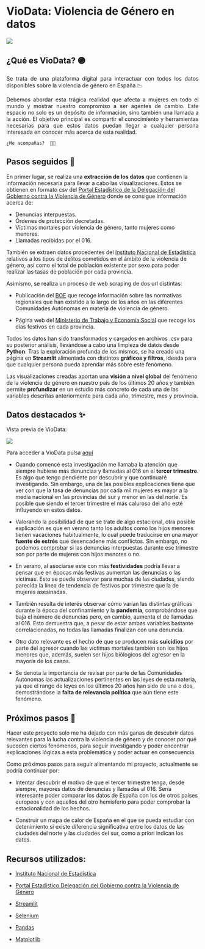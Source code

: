 # VioData: Violencia de Género en datos

![](https://github.com/NoeRoson/VioData/blob/main/img/vio.jpeg)

## ¿Qué es VioData? 🟣

<p align="justify">
    Se trata de una plataforma digital para interactuar con todos los datos disponibles sobre la violencia de género en España 📉
    </p>

<p align="justify">
    Debemos abordar esta trágica realidad que afecta a mujeres en todo el mundo y mostrar nuestro compromiso a ser agentes de cambio.
    Este espacio no solo es un depósito de información, sino también una llamada a la acción. El objetivo principal es compartir el conocimiento y herramientas necesarias para que estos datos puedan llegar a cualquier persona interesada en conocer más acerca de esta realidad.
    </p>

    ¿Me acompañas?  👐🏼
</p>

## Pasos seguidos 🐾

En primer lugar, se realiza una **extracción de los datos** que contienen la información necesaria para llevar a cabo las visualizaciones. Estos se obtienen en formato csv del [Portal Estadístico de la Delegación del Gobierno contra la Violencia de Género](https://estadisticasviolenciagenero.igualdad.gob.es/) donde se consigue información acerca de:

- Denuncias interpuestas.
- Órdenes de protección decretadas.
- Víctimas mortales por violencia de género, tanto mujeres como menores.
- Llamadas recibidas por el 016.

También se extraen datos procedentes del [Instituto Nacional de Estadística](https://www.ine.es/) relativos a los tipos de delitos cometidos en el ámbito de la violencia de género, así como el total de población existente por sexo para poder realizar las tasas de población por cada provincia.

Asimismo, se realiza un proceso de web scraping de dos url distintas: 
- Publicación del [BOE](https://www.boe.es/) que recoge información sobre las normativas regionales que han existido a lo largo de los años en las diferentes Comunidades Autónomas en materia de violencia de género.

- Página web del [Ministerio de Trabajo y Economía Social](https://www.mites.gob.es/) que recoge los días festivos en cada provincia.

Todos los datos han sido transformados y cargados en archivos .csv para su posterior análisis, llevándose a cabo una limpieza de datos desde **Python**. Tras la exploración profunda de los mismos, se ha creado una página en **Streamlit** alimentada con distintos **gráficos y filtros**, ideada para que cualquier persona pueda aprendar más sobre este fenómeno.

Las visualizaciones creadas aportan una **visión a nivel global** del fenómeno de la violencia de género en nuestro país de los últimos 20 años y también permite **profundizar** en un estudio más concreto de cada una de las variables descritas anteriormente para cada año, trimestre, mes y provincia.

## Datos destacados ✨

Vista previa de VioData:

![](https://github.com/NoeRoson/VioData/blob/main/media/video.gif)

Para acceder a VioData pulsa [aquí](https://viodata.streamlit.app/)

- Cuando comencé esta investigación me llamaba la atención que siempre hubiese más denuncias y llamadas al 016 en el **tercer trimestre**. Es algo que tengo pendiente por descubrir y que continuaré investigando. Sin embargo, una de las posibles explicaciones tiene que ver con que la tasa de denuncias por cada mil mujeres es mayor a la media nacional en las provincias del sur y menor en las del norte. Es posible que siendo el tercer trimestre el más caluroso del año esté influyendo en estos datos.

- Valorando la posibilidad de que se trate de algo estacional, otra posible explicación es que en verano tanto los adultos como los hijos menores tienen vacaciones habitualmente, lo cual puede traducirse en una mayor **fuente de estrés** que desencadene más conflictos. Sin embargo, no podemos comprobar si las denuncias interpuestas durante ese trimestre son por parte de mujeres con hijos menores o no.

- En verano, al asociarse este con más **festividades** podría llevar a pensar que en épocas más festivas aumentan las denuncias o las víctimas. Esto se puede observar para muchas de las ciudades, siendo parecida la línea de tendencia de festivos por trimestre que la de mujeres asesinadas.

- También resulta de interés observar cómo varían las distintas gráficas durante la época del confinamiento y la **pandemia**, comprobándose que baja el número de denuncias pero, en cambio, aumenta el de llamadas al 016. Esto demuestra que, a pesar de estar ambas variables bastante correlacionadas, no todas las llamadas finalizan con una denuncia.

- Otro dato relevante es el hecho de que se producen más **suicidios** por parte del agresor cuando las víctimas mortales también son los hijos menores que, además, suelen ser hijos biólogicos del agresor en la mayoría de los casos.

- Se denota la importancia de revisar por parte de las Comunidades Autónomas las actualizaciones pertinentes en las leyes de esta materia, ya que el rango de leyes en los últimos 20 años han sido de una o dos, demostrándose la **falta de relevancia política** que aún tiene este fenómeno.


## Próximos pasos 🔮

Hacer este proyecto solo me ha dejado con más ganas de descubrir datos relevantes para la lucha contra la violencia de género y de conocer por qué suceden ciertos fenómenos, para seguir investigando y poder encontrar explicaciones lógicas a esta problemática y poder actuar en consecuencia.

Como próximos pasos para seguir alimentando mi proyecto, actualmente se podría continuar por:

- Intentar descubrir el motivo de que el tercer trimestre tenga, desde siempre, mayores datos de denuncias y llamadas al 016. Sería interesante poder comparar los datos de España con los de otros países europeos y con aquellos del otro hemisferio para poder comprobar la estacionalidad de los hechos.

- Construir un mapa de calor de España en el que se pueda estudiar con detenimiento si existe diferencia significativa entre los datos de las ciudades del norte y las ciudades del sur, como a priori indican los datos.


## Recursos utilizados:

- [Instituto Nacional de Estadística](https://www.ine.es/)

- [Portal Estadístico Delegación del Gobierno contra la Violencia de Género](https://estadisticasviolenciagenero.igualdad.gob.es/)
- [Streamlit](https://streamlit.io/)
- [Selenium](https://www.selenium.dev/)
- [Pandas](https://pandas.pydata.org/)
- [Matplotlib](https://matplotlib.org/stable/)